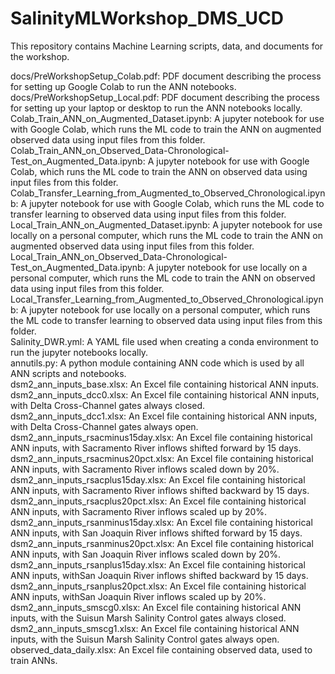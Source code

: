 # SalinityMLWorkshop_DMS_UCD
This repository contains Machine Learning scripts, data, and documents for the workshop.

docs/PreWorkshopSetup_Colab.pdf: PDF document describing the process for setting up Google Colab to run the ANN notebooks. <BR>
docs/PreWorkshopSetup_Local.pdf: PDF document describing the process for setting up your laptop or desktop to run the ANN notebooks locally. <BR> 
Colab_Train_ANN_on_Augmented_Dataset.ipynb: A jupyter notebook for use with Google Colab, which runs the ML code to train the ANN on augmented observed data using input files from this folder.<BR>
Colab_Train_ANN_on_Observed_Data-Chronological-Test_on_Augmented_Data.ipynb: A jupyter notebook for use with Google Colab, which runs the ML code to train the ANN on observed data using input files from this folder. <BR>
Colab_Transfer_Learning_from_Augmented_to_Observed_Chronological.ipynb: A jupyter notebook for use with Google Colab, which runs the ML code to transfer learning to observed data using input files from this folder. <BR>
Local_Train_ANN_on_Augmented_Dataset.ipynb: A jupyter notebook for use locally on a personal computer, which runs the ML code to train the ANN on augmented observed data using input files from this folder.<BR>
Local_Train_ANN_on_Observed_Data-Chronological-Test_on_Augmented_Data.ipynb: A jupyter notebook for use locally on a personal computer, which runs the ML code to train the ANN on observed data using input files from this folder. <BR>
Local_Transfer_Learning_from_Augmented_to_Observed_Chronological.ipynb: A jupyter notebook for use locally on a personal computer, which runs the ML code to transfer learning to observed data using input files from this folder. <BR>
Salinity_DWR.yml: A YAML file used when creating a conda environment to run the jupyter notebooks locally. <BR>
annutils.py: A python module containing ANN code which is used by all ANN scripts and notebooks.<BR>
dsm2_ann_inputs_base.xlsx: An Excel file containing historical ANN inputs. <BR>
dsm2_ann_inputs_dcc0.xlsx: An Excel file containing historical ANN inputs, with Delta Cross-Channel gates always closed. <BR>
dsm2_ann_inputs_dcc1.xlsx: An Excel file containing historical ANN inputs, with Delta Cross-Channel gates always open. <BR>
dsm2_ann_inputs_rsacminus15day.xlsx: An Excel file containing historical ANN inputs, with Sacramento River inflows shifted forward by 15 days.<BR>
dsm2_ann_inputs_rsacminus20pct.xlsx: An Excel file containing historical ANN inputs, with Sacramento River inflows scaled down by 20%.<BR>
dsm2_ann_inputs_rsacplus15day.xlsx: An Excel file containing historical ANN inputs, with Sacramento River inflows shifted backward by 15 days.<BR>
dsm2_ann_inputs_rsacplus20pct.xlsx: An Excel file containing historical ANN inputs, with Sacramento River inflows scaled up by 20%.<BR>
dsm2_ann_inputs_rsanminus15day.xlsx: An Excel file containing historical ANN inputs, with San Joaquin River inflows shifted forward by 15 days.<BR>
dsm2_ann_inputs_rsanminus20pct.xlsx: An Excel file containing historical ANN inputs, with San Joaquin River inflows scaled down by 20%.<BR>
dsm2_ann_inputs_rsanplus15day.xlsx: An Excel file containing historical ANN inputs, withSan Joaquin River inflows shifted backward by 15 days. <BR>
dsm2_ann_inputs_rsanplus20pct.xlsx: An Excel file containing historical ANN inputs, withSan Joaquin River inflows scaled up by 20%.<BR>
dsm2_ann_inputs_smscg0.xlsx: An Excel file containing historical ANN inputs, with the Suisun Marsh Salinity Control gates always closed. <BR>
dsm2_ann_inputs_smscg1.xlsx: An Excel file containing historical ANN inputs, with the Suisun Marsh Salinity Control gates always open.<BR>
observed_data_daily.xlsx: An Excel file containing observed data, used to train ANNs.<BR>
